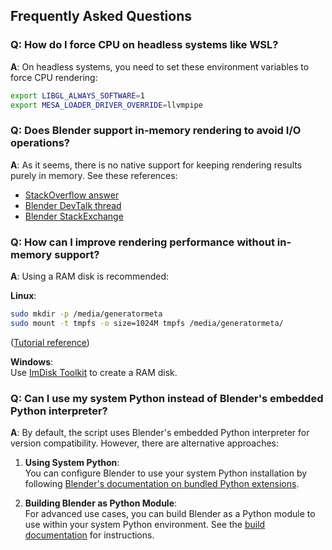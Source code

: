 ## Frequently Asked Questions

### Q: How do I force CPU on headless systems like WSL?  
**A**: On headless systems, you need to set these environment variables to force CPU rendering:  
```bash
export LIBGL_ALWAYS_SOFTWARE=1
export MESA_LOADER_DRIVER_OVERRIDE=llvmpipe
```

### Q: Does Blender support in-memory rendering to avoid I/O operations?  
**A**: As it seems, there is no native support for keeping rendering results purely in memory. See these references:  
- [StackOverflow answer](https://stackoverflow.com/a/58948767/15751315)  
- [Blender DevTalk thread](https://devtalk.blender.org/t/is-it-possible-to-store-keep-the-rendering-result-in-memory-only-and-avoid-doing-i-o/11852/2)  
- [Blender StackExchange](https://blender.stackexchange.com/q/289920)  

### Q: How can I improve rendering performance without in-memory support?  
**A**: Using a RAM disk is recommended:  

**Linux**:  
```bash
sudo mkdir -p /media/generatormeta
sudo mount -t tmpfs -o size=1024M tmpfs /media/generatormeta/
```  
([Tutorial reference](https://web.archive.org/web/20180123110848/http://ubuntublog.org/tutorials/how-to-create-ramdisk-linux.htm))  

**Windows**:  
Use [ImDisk Toolkit](https://imdisktoolkit.com/) to create a RAM disk.  

### Q: Can I use my system Python instead of Blender's embedded Python interpreter?  
**A**: By default, the script uses Blender's embedded Python interpreter for version compatibility. However, there are alternative approaches:  

1. **Using System Python**:  
   You can configure Blender to use your system Python installation by following [Blender's documentation on bundled Python extensions](https://docs.blender.org/api/current/info_tips_and_tricks.html#bundled-python-extensions).  

2. **Building Blender as Python Module**:  
   For advanced use cases, you can build Blender as a Python module to use within your system Python environment. See the [build documentation](https://developer.blender.org/docs/handbook/building_blender/python_module/) for instructions.
